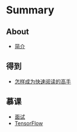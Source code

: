 # Summary

## About

* [简介](README.md)

## 得到

* [怎样成为快速阅读的高手](d2notes.md)

## 慕课

* [面试](mu-ke/mian-shi.md)
* [TensorFlow](mu-ke/tensorflow.md)


